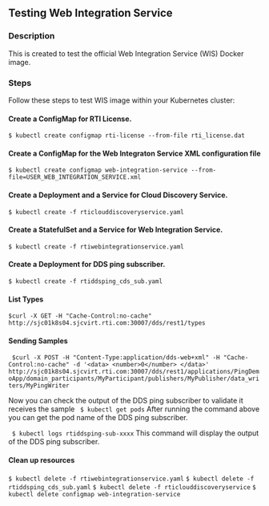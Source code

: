## Testing Web Integration Service

### Description

This is created to test the official Web Integration Service (WIS) Docker image. 

### Steps
Follow these steps to test WIS image within your Kubernetes cluster:

#### Create a ConfigMap for RTI License.
`$ kubectl create configmap rti-license --from-file rti_license.dat`

#### Create a ConfigMap for the Web Integraton Service XML configuration file
`$ kubectl create configmap web-integration-service --from-file=USER_WEB_INTEGRATION_SERVICE.xml`

#### Create a Deployment and a Service for Cloud Discovery Service.
`$ kubectl create -f rticlouddiscoveryservice.yaml`

#### Create a StatefulSet and a Service for Web Integration Service.
`$ kubectl create -f rtiwebintegrationservice.yaml`

#### Create a Deployment for DDS ping subscriber.
`$ kubectl create -f rtiddsping_cds_sub.yaml`

#### List Types
`$curl -X GET -H "Cache-Control:no-cache" http://sjc01k8s04.sjcvirt.rti.com:30007/dds/rest1/types`

#### Sending Samples
` $curl -X POST -H "Content-Type:application/dds-web+xml" -H "Cache-Control:no-cache" -d '<data>
    <number>0</number>
</data>' http://sjc01k8s04.sjcvirt.rti.com:30007/dds/rest1/applications/PingDemoApp/domain_participants/MyParticipant/publishers/MyPublisher/data_writers/MyPingWriter`

Now you can check the output of the DDS ping subscriber to validate it receives the sample
` $ kubectl get pods`
After running the command above you can get the pod name of the DDS ping subscriber. 

` $ kubectl logs rtiddsping-sub-xxxx`
This command will display the output of the DDS ping subscriber.

#### Clean up resources
`$ kubectl delete -f rtiwebintegrationservice.yaml`
`$ kubectl delete -f rtiddsping_cds_sub.yaml`
`$ kubectl delete -f rticlouddiscoveryservice`
`$ kubectl delete configmap web-integration-service`





